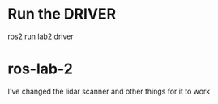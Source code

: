 # Run the DRIVER
ros2 run lab2 driver

# ros-lab-2
I've changed the lidar scanner and other things for it to work